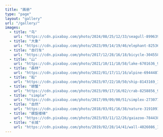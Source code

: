 ```yaml
---
title: "画册"
type: "page"
layout: "gallery"
url: "/gallery/"
images:
  - title: "鸟"
    url: "https://cdn.pixabay.com/photo/2024/08/25/12/33/seagull-8996395_960_720.jpg"
  - title: "大象"
    url: "https://cdn.pixabay.com/photo/2023/09/14/19/46/elephant-8253639_1280.jpg"
  - title: "自行车"
    url: "https://cdn.pixabay.com/photo/2017/12/28/16/18/bicycle-3045580_1280.jpg"
  - title: "山"
    url: "https://cdn.pixabay.com/photo/2021/10/11/18/58/lake-6701636_960_720.jpg"
  - title: "森林"
    url: "https://cdn.pixabay.com/photo/2022/01/17/11/16/alpine-6944487_1280.jpg"
  - title: "船"
    url: "https://cdn.pixabay.com/photo/2023/07/22/10/50/ship-8143169_1280.jpg"
  - title: "螃蟹"
    url: "https://cdn.pixabay.com/photo/2023/09/17/16/02/crab-8258856_960_720.jpg"
  - title: "simple"
    url: "https://cdn.pixabay.com/photo/2017/09/09/00/51/simplex-2730770_640.png"
  - title: "自然"
    url: "https://cdn.pixabay.com/photo/2018/03/01/16/38/nature-3191091_1280.jpg"
  - title: "螺旋楼梯"
    url: "https://cdn.pixabay.com/photo/2023/03/11/12/26/gaiazoo-7844381_1280.jpg"
  - title: "长城"
    url: "https://cdn.pixabay.com/photo/2019/02/28/14/41/wall-4026086_1280.jpg"
---
```


